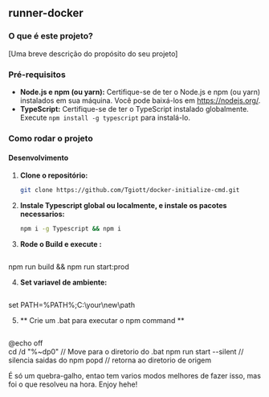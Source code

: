 ## runner-docker

### O que é este projeto?
[Uma breve descrição do propósito do seu projeto]

### Pré-requisitos
* **Node.js e npm (ou yarn):** Certifique-se de ter o Node.js e npm (ou yarn) instalados em sua máquina. Você pode baixá-los em https://nodejs.org/.
* **TypeScript:** Certifique-se de ter o TypeScript instalado globalmente. Execute `npm install -g typescript` para instalá-lo.

### Como rodar o projeto

#### Desenvolvimento
1. **Clone o repositório:**
   ```bash
   git clone https://github.com/Tgiott/docker-initialize-cmd.git

2. **Instale Typescript global ou localmente, e instale os pacotes necessarios:**
   ```bash
   npm i -g Typescript && npm i
   
3. **Rode o Build  e execute :**
   ```bash
  npm run build && npm run start:prod


4. **Set variavel de ambiente:**
   ```bash
 set PATH=%PATH%;C:\your\new\path

5. ** Crie um .bat para executar o npm command **
   ```
  @echo off   
  cd /d "%~dp0"  // Move para o diretorio do .bat
  npm run start --silent // silencia saidas do npm
  popd   // retorna ao diretorio de origem

É só um quebra-galho, entao tem varios modos melhores de fazer isso, mas foi o que resolveu na hora. Enjoy hehe!
